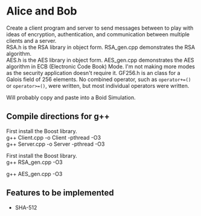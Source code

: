 # Alice and Bob

Create a client program and server to send messages between to play with ideas of encryption, authentication, and communication between multiple clients and a server.  
RSA.h is the RSA library in object form. RSA_gen.cpp demonstrates the RSA algorithm.  
AES.h is the AES library in object form. AES_gen.cpp demonstrates the AES algorithm in ECB (Electronic Code Book) Mode. I'm not making more modes as the security application doesn't require it. GF256.h is an class for a Galois field of 256 elements. No combined operator, such as ```operator+=()``` or ```operator>=()```, were written, but most individual operators were written.

Will probably copy and paste into a Boid Simulation.

## Compile directions for g++

First install the Boost library.  
g++ Client.cpp -o Client -pthread -O3  
g++ Server.cpp -o Server -pthread -O3

First install the Boost library.  
g++ RSA_gen.cpp -O3

g++ AES_gen.cpp -O3

## Features to be implemented

* SHA-512
